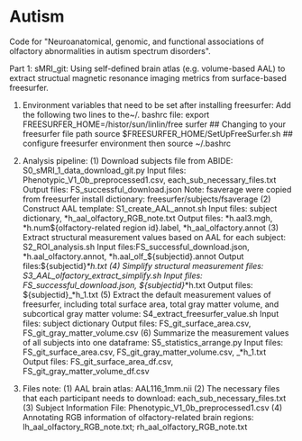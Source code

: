 # Autism
Code for "Neuroanatomical, genomic, and functional associations of olfactory abnormalities in autism spectrum disorders".

Part 1: sMRI_git: Using self-defined brain atlas (e.g. volume-based AAL) to extract structual magnetic resonance imaging metrics from surface-based freesurfer.

1. Environment variables that need to be set after installing freesurfer: 
Add the following two lines to the~/. bashrc file:
export FREESURFER_HOME=/histor/sun/linlin/free surfer ## Changing to your freesurfer file path
source $FREESURFER_HOME/SetUpFreeSurfer.sh ## configure freesurfer environment 
then source ~/.bashrc

2. Analysis pipeline: 
(1) Download subjects file from ABIDE: S0_sMRI_1_data_download_git.py
Input files: Phenotypic_V1_0b_preprocessed1.csv, each_sub_necessary_files.txt
Output files: FS_successful_download.json
Note: fsaverage were copied from freesurfer install dictionary: freesurfer/subjects/fsaverage
(2) Construct AAL template: S1_create_AAL_annot.sh
Input files: subject dictionary, *h_aal_olfactory_RGB_note.txt
Output files: *h.aal3.mgh, *h.num${olfactory-related region id}.label, *h_aal_olfactory.annot
(3) Extract structural measurement values based on AAL for each subject: S2_ROI_analysis.sh
Input files:FS_successful_download.json, *h.aal_olfactory.annot, *h.aal_olf_${subjectid}.annot
Output files:${subjectid}_*h.txt
(4) Simplify structural measurement files: S3_AAL_olfactory_extract_simplify.sh
Input files: FS_successful_download.json, ${subjectid}_*h.txt
Output files: ${subjectid}_*h_1.txt
(5) Extract the default measurement values of freesurfer, including total surface area, total gray matter volume, and subcortical gray matter volume: S4_extract_freesurfer_value.sh
Input files: subject dictionary
Output files: FS_git_surface_area.csv, FS_git_gray_matter_volume.csv
(6) Summarize the measurement values of all subjects into one dataframe: S5_statistics_arrange.py
Input files: FS_git_surface_area.csv, FS_git_gray_matter_volume.csv, _*h_1.txt
Output files: FS_git_surface_area_df.csv, FS_git_gray_matter_volume_df.csv

3. Files note: 
(1) AAL brain atlas: AAL116_1mm.nii
(2) The necessary files that each participant needs to download: each_sub_necessary_files.txt
(3) Subject Information File: Phenotypic_V1_0b_preprocessed1.csv
(4) Annotating RGB information of olfactory-related brain regions: lh_aal_olfactory_RGB_note.txt; rh_aal_olfactory_RGB_note.txt
